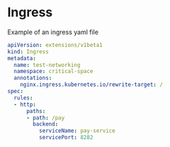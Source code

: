 # Ingress

Example of an ingress yaml file

```yaml
apiVersion: extensions/v1beta1
kind: Ingress
metadata:
  name: test-networking
  namespace: critical-space
  annotations:
    nginx.ingress.kubernetes.io/rewrite-target: /
spec:
  rules:
  - http:
      paths:
      - path: /pay
        backend:
          serviceName: pay-service
          servicePort: 8282
```